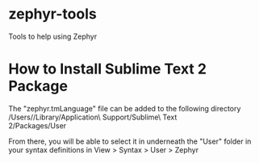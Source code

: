 zephyr-tools
============

Tools to help using Zephyr

How to Install Sublime Text 2 Package
============
The "zephyr.tmLanguage" file can be added to the following directory
/Users/<username>/Library/Application\ Support/Sublime\ Text\
2/Packages/User

From there, you will be able to select it in underneath the "User"
folder in your syntax definitions in View > Syntax > User > Zephyr

